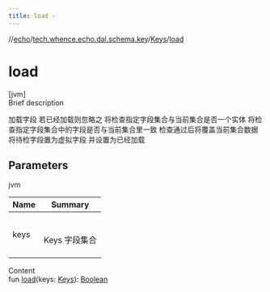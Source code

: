 ```yaml
---
title: load -
---
```

//[echo](../../index.md)/[tech.whence.echo.dal.schema.key](../index.md)/[Keys](index.md)/[load](load.md)



# load  
[jvm]  
Brief description  


加载字段 若已经加载则忽略之 将检查指定字段集合与当前集合是否一个实体 将检查指定字段集合中的字段是否与当前集合里一致 检查通过后将覆盖当前集合数据 将待检字段置为虚拟字段 并设置为已经加载



## Parameters  
  
jvm  
  
|  Name|  Summary| 
|---|---|
| keys| <br><br>Keys 字段集合<br><br>
  
  
Content  
fun [load](load.md)(keys: [Keys](index.md)): [Boolean](https://kotlinlang.org/api/latest/jvm/stdlib/kotlin/-boolean/index.html)  



